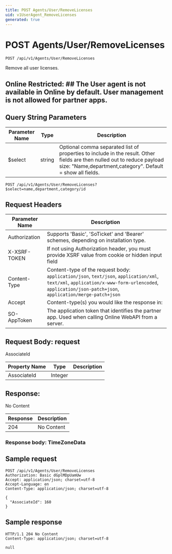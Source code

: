 ```yaml
---
title: POST Agents/User/RemoveLicenses
uid: v1UserAgent_RemoveLicenses
generated: true
---
```


# POST Agents/User/RemoveLicenses

```http
POST /api/v1/Agents/User/RemoveLicenses
```

Remove all user licenses.


## Online Restricted: ## The User agent is not available in Online by default. User management is not allowed for partner apps.






## Query String Parameters

| Parameter Name | Type |  Description |
|----------------|------|--------------|
| $select | string |  Optional comma separated list of properties to include in the result. Other fields are then nulled out to reduce payload size: "Name,department,category". Default = show all fields. |

```http
POST /api/v1/Agents/User/RemoveLicenses?$select=name,department,category/id
```


## Request Headers

| Parameter Name | Description |
|----------------|-------------|
| Authorization  | Supports 'Basic', 'SoTicket' and 'Bearer' schemes, depending on installation type. |
| X-XSRF-TOKEN   | If not using Authorization header, you must provide XSRF value from cookie or hidden input field |
| Content-Type | Content-type of the request body: `application/json`, `text/json`, `application/xml`, `text/xml`, `application/x-www-form-urlencoded`, `application/json-patch+json`, `application/merge-patch+json` |
| Accept         | Content-type(s) you would like the response in:  |
| SO-AppToken | The application token that identifies the partner app. Used when calling Online WebAPI from a server. |

## Request Body: request 

AssociateId 

| Property Name | Type |  Description |
|----------------|------|--------------|
| AssociateId | Integer |  |

## Response:

No Content

| Response | Description |
|----------------|-------------|
| 204 | No Content |

### Response body: TimeZoneData


## Sample request

```http!
POST /api/v1/Agents/User/RemoveLicenses
Authorization: Basic dGplMDpUamUw
Accept: application/json; charset=utf-8
Accept-Language: en
Content-Type: application/json; charset=utf-8

{
  "AssociateId": 160
}
```

## Sample response

```http_
HTTP/1.1 204 No Content
Content-Type: application/json; charset=utf-8

null
```